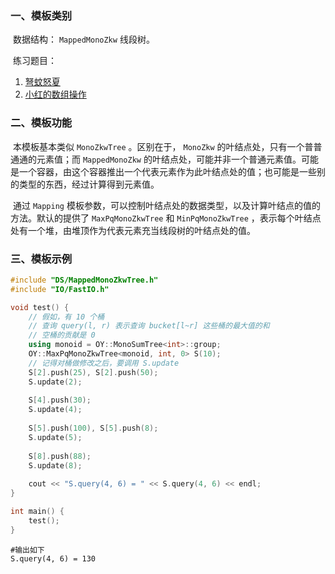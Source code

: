 ### 一、模板类别

​	数据结构： `MappedMonoZkw` 线段树。

​	练习题目：

1. [弩蚊怒夏](https://ac.nowcoder.com/acm/problem/226861)
2. [小红的数组操作](https://ac.nowcoder.com/acm/problem/277952)

### 二、模板功能


​		本模板基本类似 `MonoZkwTree` 。区别在于， `MonoZkw` 的叶结点处，只有一个普普通通的元素值；而 `MappedMonoZkw` 的叶结点处，可能并非一个普通元素值。可能是一个容器，由这个容器推出一个代表元素作为此叶结点处的值；也可能是一些别的类型的东西，经过计算得到元素值。

​		通过 `Mapping` 模板参数，可以控制叶结点处的数据类型，以及计算叶结点的值的方法。默认的提供了 `MaxPqMonoZkwTree` 和 `MinPqMonoZkwTree` ，表示每个叶结点处有一个堆，由堆顶作为代表元素充当线段树的叶结点处的值。

### 三、模板示例

```c++
#include "DS/MappedMonoZkwTree.h"
#include "IO/FastIO.h"

void test() {
    // 假如，有 10 个桶
    // 查询 query(l, r) 表示查询 bucket[l~r] 这些桶的最大值的和
    // 空桶的贡献是 0
    using monoid = OY::MonoSumTree<int>::group;
    OY::MaxPqMonoZkwTree<monoid, int, 0> S(10);
    // 记得对桶做修改之后，要调用 S.update
    S[2].push(25), S[2].push(50);
    S.update(2);
    
    S[4].push(30);
    S.update(4);
    
    S[5].push(100), S[5].push(8);
    S.update(5);
    
    S[8].push(88);
    S.update(8);
    
    cout << "S.query(4, 6) = " << S.query(4, 6) << endl;
}

int main() {
    test();
}
```

```
#输出如下
S.query(4, 6) = 130

```

